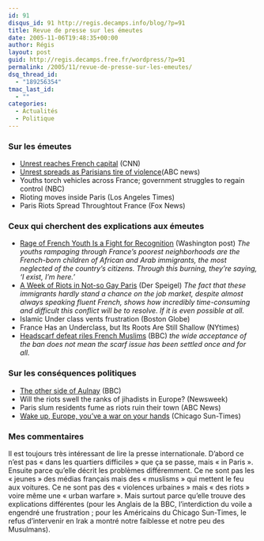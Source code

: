 ```yaml
---
id: 91
disqus_id: 91 http://regis.decamps.info/blog/?p=91
title: Revue de presse sur les émeutes
date: 2005-11-06T19:48:35+00:00
author: Régis
layout: post
guid: http://regis.decamps.free.fr/wordpress/?p=91
permalink: /2005/11/revue-de-presse-sur-les-emeutes/
dsq_thread_id:
  - "189256354"
tmac_last_id:
  - ""
categories:
  - Actualités
  - Politique
---
```

### Sur les émeutes 

  * [Unrest reaches French capital](http://www.cnn.com/2005/WORLD/europe/11/06/france.riots/index.html) (CNN)
  * [Unrest spreads as Parisians tire of violence](http://www.abc.net.au/news/newsitems/200511/s1498652.htm)(ABC news)
  * Youths torch vehicles across France; government struggles to regain control (NBC)
  * Rioting moves inside Paris (Los Angeles Times)
  * Paris Riots Spread Throughtout France (Fox News)

### Ceux qui cherchent des explications aux émeutes

  * [Rage of French Youth Is a Fight for Recognition](http://www.washingtonpost.com/wp-dyn/content/article/2005/11/05/AR2005110501515.html) (Washington post) _The youths rampaging through France’s poorest neighborhoods are the French-born children of African and Arab immigrants, the most neglected of the country’s citizens. Through this burning, they’re saying, &lsquo;I exist, I’m here.’_
  * [A Week of Riots in Not-so Gay Paris](http://service.spiegel.de/cache/international/0,1518,383109,00.html) (Der Speigel) _The fact that these immigrants hardly stand a chance on the job market, despite almost always speaking fluent French, shows how incredibly time-consuming and difficult this conflict will be to resolve. If it is even possible at all._
  * Islamic Under class vents frustration (Boston Globe)
  * France Has an Underclass, but Its Roots Are Still Shallow (NYtimes)
  *  [Headscarf defeat riles French Muslims](http://news.bbc.co.uk/1/hi/world/europe/4395934.stm) (BBC) _the wide acceptance of the ban does not mean the scarf issue has been settled once and for all._

### Sur les conséquences politiques

  *  [The other side of Aulnay](http://news.bbc.co.uk/1/hi/world/europe/4410980.stm) (BBC)
  * Will the riots swell the ranks of jihadists in Europe? (Newsweek)
  * Paris slum residents fume as riots ruin their town (ABC News)
  * [Wake up, Europe, you’ve a war on your hands](http://www.suntimes.com/output/steyn/cst-edt-steyn06.html) (Chicago Sun-Times) 

### Mes commentaires

Il est toujours très intéressant de lire la presse internationale. D’abord ce n’est pas « dans les quartiers difficiles » que ça se passe, mais « in Paris ». Ensuite parce qu’elle décrit les problèmes différemment. Ce ne sont pas les « jeunes » des médias français mais des « muslisms » qui mettent le feu aux voitures. Ce ne sont pas des « violences urbaines » mais « des riots » voire même une « urban warfare ». Mais surtout parce qu’elle trouve des explications différentes (pour les Anglais de la BBC, l’interdiction du voile a engendré une frustration ; pour les Américains du Chicago Sun-Times, le refus d’intervenir en Irak a montré notre faiblesse et notre peu des Musulmans).

